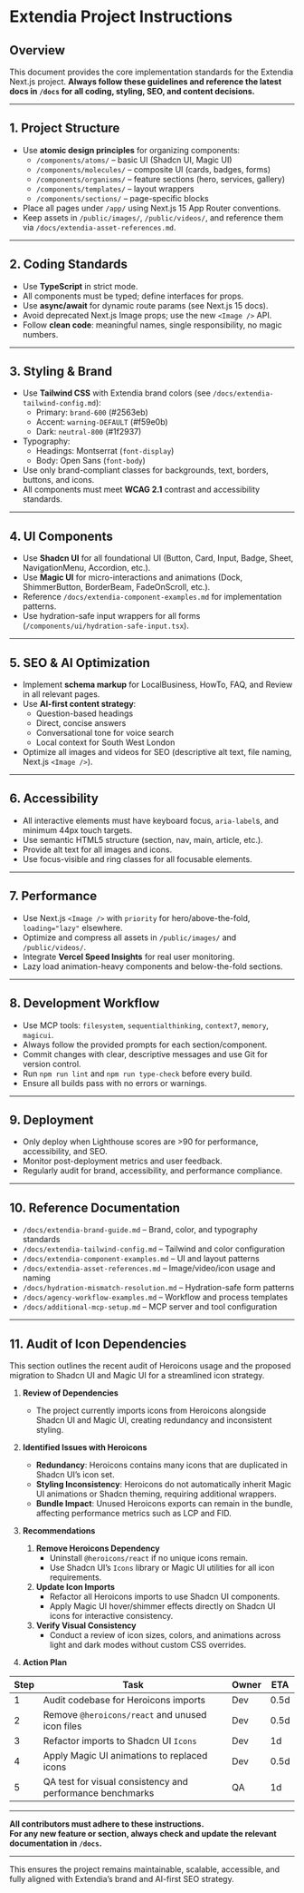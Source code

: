 # Extendia Project Instructions

## Overview

This document provides the core implementation standards for the Extendia Next.js project.
**Always follow these guidelines and reference the latest docs in `/docs` for all coding, styling, SEO, and content decisions.**

---

## 1. Project Structure

- Use **atomic design principles** for organizing components:
  - `/components/atoms/` – basic UI (Shadcn UI, Magic UI)
  - `/components/molecules/` – composite UI (cards, badges, forms)
  - `/components/organisms/` – feature sections (hero, services, gallery)
  - `/components/templates/` – layout wrappers
  - `/components/sections/` – page-specific blocks
- Place all pages under `/app/` using Next.js 15 App Router conventions.
- Keep assets in `/public/images/`, `/public/videos/`, and reference them via `/docs/extendia-asset-references.md`.

---

## 2. Coding Standards

- Use **TypeScript** in strict mode.
- All components must be typed; define interfaces for props.
- Use **async/await** for dynamic route params (see Next.js 15 docs).
- Avoid deprecated Next.js Image props; use the new `<Image />` API.
- Follow **clean code**: meaningful names, single responsibility, no magic numbers.

---

## 3. Styling & Brand

- Use **Tailwind CSS** with Extendia brand colors (see `/docs/extendia-tailwind-config.md`):
  - Primary: `brand-600` (#2563eb)
  - Accent: `warning-DEFAULT` (#f59e0b)
  - Dark: `neutral-800` (#1f2937)
- Typography:  
  - Headings: Montserrat (`font-display`)
  - Body: Open Sans (`font-body`)
- Use only brand-compliant classes for backgrounds, text, borders, buttons, and icons.
- All components must meet **WCAG 2.1** contrast and accessibility standards.

---

## 4. UI Components

- Use **Shadcn UI** for all foundational UI (Button, Card, Input, Badge, Sheet, NavigationMenu, Accordion, etc.).
- Use **Magic UI** for micro-interactions and animations (Dock, ShimmerButton, BorderBeam, FadeOnScroll, etc.).
- Reference `/docs/extendia-component-examples.md` for implementation patterns.
- Use hydration-safe input wrappers for all forms (`/components/ui/hydration-safe-input.tsx`).

---

## 5. SEO & AI Optimization

- Implement **schema markup** for LocalBusiness, HowTo, FAQ, and Review in all relevant pages.
- Use **AI-first content strategy**:
  - Question-based headings
  - Direct, concise answers
  - Conversational tone for voice search
  - Local context for South West London
- Optimize all images and videos for SEO (descriptive alt text, file naming, Next.js `<Image />`).

---

## 6. Accessibility

- All interactive elements must have keyboard focus, `aria-label`s, and minimum 44px touch targets.
- Use semantic HTML5 structure (section, nav, main, article, etc.).
- Provide alt text for all images and icons.
- Use focus-visible and ring classes for all focusable elements.

---

## 7. Performance

- Use Next.js `<Image />` with `priority` for hero/above-the-fold, `loading="lazy"` elsewhere.
- Optimize and compress all assets in `/public/images/` and `/public/videos/`.
- Integrate **Vercel Speed Insights** for real user monitoring.
- Lazy load animation-heavy components and below-the-fold sections.

---

## 8. Development Workflow

- Use MCP tools: `filesystem`, `sequentialthinking`, `context7`, `memory`, `magicui`.
- Always follow the provided prompts for each section/component.
- Commit changes with clear, descriptive messages and use Git for version control.
- Run `npm run lint` and `npm run type-check` before every build.
- Ensure all builds pass with no errors or warnings.

---

## 9. Deployment

- Only deploy when Lighthouse scores are >90 for performance, accessibility, and SEO.
- Monitor post-deployment metrics and user feedback.
- Regularly audit for brand, accessibility, and performance compliance.

---

## 10. Reference Documentation

- `/docs/extendia-brand-guide.md` – Brand, color, and typography standards
- `/docs/extendia-tailwind-config.md` – Tailwind and color configuration
- `/docs/extendia-component-examples.md` – UI and layout patterns
- `/docs/extendia-asset-references.md` – Image/video/icon usage and naming
- `/docs/hydration-mismatch-resolution.md` – Hydration-safe form patterns
- `/docs/agency-workflow-examples.md` – Workflow and process templates
- `/docs/additional-mcp-setup.md` – MCP server and tool configuration

---

## 11. Audit of Icon Dependencies

This section outlines the recent audit of Heroicons usage and the proposed migration to Shadcn UI and Magic UI for a streamlined icon strategy.

1. **Review of Dependencies**
   - The project currently imports icons from Heroicons alongside Shadcn UI and Magic UI, creating redundancy and inconsistent styling.

2. **Identified Issues with Heroicons**
   - **Redundancy**: Heroicons contains many icons that are duplicated in Shadcn UI’s icon set.
   - **Styling Inconsistency**: Heroicons do not automatically inherit Magic UI animations or Shadcn theming, requiring additional wrappers.
   - **Bundle Impact**: Unused Heroicons exports can remain in the bundle, affecting performance metrics such as LCP and FID.

3. **Recommendations**
   1. **Remove Heroicons Dependency**
      - Uninstall `@heroicons/react` if no unique icons remain.
      - Use Shadcn UI’s `Icons` library or Magic UI utilities for all icon requirements.
   2. **Update Icon Imports**
      - Refactor all Heroicons imports to use Shadcn UI components.
      - Apply Magic UI hover/shimmer effects directly on Shadcn UI icons for interactive consistency.
   3. **Verify Visual Consistency**
      - Conduct a review of icon sizes, colors, and animations across light and dark modes without custom CSS overrides.

4. **Action Plan**

| Step | Task                                                      | Owner | ETA   |
|------|-----------------------------------------------------------|-------|-------|
| 1    | Audit codebase for Heroicons imports                      | Dev   | 0.5d  |
| 2    | Remove `@heroicons/react` and unused icon files           | Dev   | 0.5d  |
| 3    | Refactor imports to Shadcn UI `Icons`                     | Dev   | 1d    |
| 4    | Apply Magic UI animations to replaced icons               | Dev   | 0.5d  |
| 5    | QA test for visual consistency and performance benchmarks | QA    | 1d    |

---

**All contributors must adhere to these instructions.  
For any new feature or section, always check and update the relevant documentation in `/docs`.**

---

This ensures the project remains maintainable, scalable, accessible, and fully aligned with Extendia’s brand and AI-first SEO strategy.
